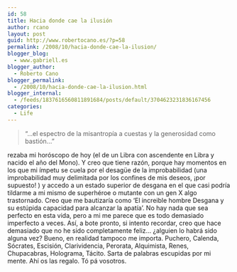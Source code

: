 ```yaml
---
id: 58
title: Hacia donde cae la ilusión
author: rcano
layout: post
guid: http://www.robertocano.es/?p=58
permalink: /2008/10/hacia-donde-cae-la-ilusion/
blogger_blog:
  - www.gabriell.es
blogger_author:
  - Roberto Cano
blogger_permalink:
  - /2008/10/hacia-donde-cae-la-ilusion.html
blogger_internal:
  - /feeds/1837616560811891684/posts/default/3704623231836167456
categories:
  - Life
---
```

<div style="clear: both; text-align: center;">
</div>

> &#8220;&#8230;el espectro de la misantropía a cuestas y la generosidad como bastión&#8230;&#8221;

rezaba mi horóscopo de hoy (el de un Libra con ascendente en Libra y nacido el año del Mono). Y creo que tiene razón, porque hay momentos en los que mi ímpetu se cuela por el desagüe de la improbabilidad (una improbabilidad muy delimitada por los confines de mis deseos, ¡por supuesto! ) y accedo a un estado superior de desgana en el que casi podría tildarme a mi mismo de superhéroe o mutante con un gen X algo trastornado. Creo que me bautizaría como &#8216;El increible hombre Desgana y su estúpida capacidad para alcanzar la apatía&#8217;. No hay nada que sea perfecto en esta vida, pero a mi me parece que es todo demasiado imperfecto a veces. Así, a bote pronto, si intento recordar, creo que hace demasiado que no he sido completamente feliz&#8230; ¿alguien lo habrá sido alguna vez? Bueno, en realidad tampoco me importa. Puchero, Calenda, Sócrates, Escisión, Clarividencia, Perorata, Alquimista, Renes, Chupacabras, Holograma, Tácito. Sarta de palabras escupidas por mi mente. Ahí os las regalo. Tó pá vosotros.
